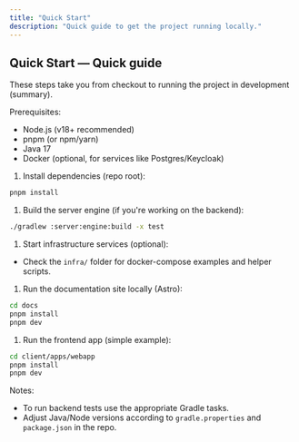 ```yaml
---
title: "Quick Start"
description: "Quick guide to get the project running locally."
---
```


## Quick Start — Quick guide

These steps take you from checkout to running the project in development (summary).

Prerequisites:

- Node.js (v18+ recommended)
- pnpm (or npm/yarn)
- Java 17
- Docker (optional, for services like Postgres/Keycloak)

1. Install dependencies (repo root):

```bash
pnpm install
```

1. Build the server engine (if you're working on the backend):

```bash
./gradlew :server:engine:build -x test
```

1. Start infrastructure services (optional):

- Check the `infra/` folder for docker-compose examples and helper scripts.

1. Run the documentation site locally (Astro):

```bash
cd docs
pnpm install
pnpm dev
```

1. Run the frontend app (simple example):

```bash
cd client/apps/webapp
pnpm install
pnpm dev
```

Notes:

- To run backend tests use the appropriate Gradle tasks.
- Adjust Java/Node versions according to `gradle.properties` and `package.json` in the repo.
